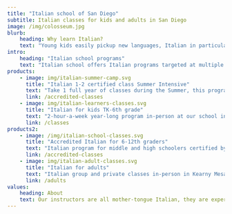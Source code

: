 ```yaml
---
title: "Italian school of San Diego"
subtitle: Italian classes for kids and adults in San Diego
image: /img/colosseum.jpg
blurb:
    heading: Why learn Italian?
    text: "Young kids easily pickup new languages, Italian in particular connects them to art, history, literature and cuisine. They can continue studying Italian for school credit either through the Advanced Placement program or in College. Adults instead can enjoy talking with locals when traveling to Italy, watch Italian movies and read Italian classic literature."
intro:
    heading: "Italian school programs"
    text: "Italian school offers Italian programs targeted at multiple audiences, our teachers are all Italian mother-tongue and our classes are 5 to 8 students:"
products:
    - image: img/italian-summer-camp.svg
      title: "Italian 1-2 certified class Summer Intensive"
      text: "Take 1 full year of classes during the Summer, this program is recognized by San Diego Unified and San Dieguito districts and will be added to the students' transcript in January 2025, students can take Italian 1-2 in the summer then start Italian 3-4 in the Fall."
      link: /accredited-classes
    - image: img/italian-learners-classes.svg
      title: "Italian for kids TK-6th grade"
      text: "2-hour-a-week year-long program in-person at our school in Kearny Mesa, Wednesdays 4-6pm for novice or beginner students and Thursdays 4-6pm for kids with previous knowledge of the language."
      link: /classes
products2:
    - image: /img/italian-school-classes.svg
      title: "Accredited Italian for 6-12th graders"
      text: "Italian program for middle and high schoolers certified by San Diego Unified and San Dieguito Districts for High School Graduation credit (class is registered to the student's High School transcript) and College admission. Classes are 2 hours of synchronous lesson in-person or via Zoom and 2 hours of independent study per week. We offer 4 levels starting from novice level up to preparation for the AP Italian exam."
      link: /accredited-classes
    - image: img/italian-adult-classes.svg
      title: "Italian for adults"
      text: "Italian group and private classes in-person in Kearny Mesa and online for all levels of proficiency, we also organize custom classes for groups or businesses. We focus on a conversation-first approach with highly interactive classes, highlight cultural aspects of life and tourism in Italy, and include insights into the history and geography of Italy."
      link: /adults
values:
    heading: About
    text: Our instructors are all mother-tongue Italian, they are experienced and passionate about teaching kids their own language and culture. Maura D'Andrea is the Italian school Director and CEO, she founded Italian school of San Diego in 2021.
---
```


